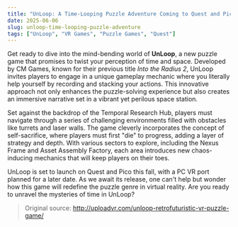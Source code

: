 ```yaml
---
title: "UnLoop: A Time-Looping Puzzle Adventure Coming to Quest and Pico"
date: 2025-06-06
slug: unloop-time-looping-puzzle-adventure
tags: ["UnLoop", "VR Games", "Puzzle Games", "Quest"]
---
```


Get ready to dive into the mind-bending world of **UnLoop**, a new puzzle game that promises to twist your perception of time and space. Developed by CM Games, known for their previous title *Into the Radius 2*, UnLoop invites players to engage in a unique gameplay mechanic where you literally help yourself by recording and stacking your actions. This innovative approach not only enhances the puzzle-solving experience but also creates an immersive narrative set in a vibrant yet perilous space station.

Set against the backdrop of the Temporal Research Hub, players must navigate through a series of challenging environments filled with obstacles like turrets and laser walls. The game cleverly incorporates the concept of self-sacrifice, where players must first "die" to progress, adding a layer of strategy and depth. With various sectors to explore, including the Nexus Frame and Asset Assembly Factory, each area introduces new chaos-inducing mechanics that will keep players on their toes.

UnLoop is set to launch on Quest and Pico this fall, with a PC VR port planned for a later date. As we await its release, one can't help but wonder how this game will redefine the puzzle genre in virtual reality. Are you ready to unravel the mysteries of time in UnLoop?

> Original source: http://uploadvr.com/unloop-retrofuturistic-vr-puzzle-game/